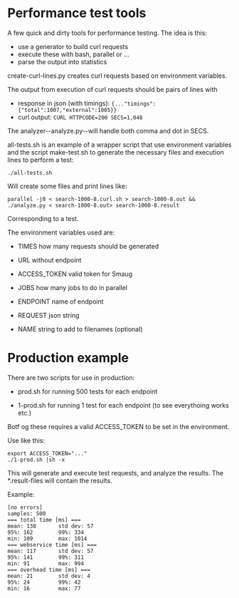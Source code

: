 Performance test tools
======================

A few quick and dirty tools for performance testing. The idea is this:

* use a generator to build curl requests
* execute these with bash, parallel or ...
* parse the output into statistics

create-curl-lines.py creates curl requests based on environment variables.

The output from execution of curl requests should be pairs of lines with

* response in json (with timings): ```{..."timings":{"total":1007,"external":1005}}```
* curl output: ```CURL HTTPCODE=200 SECS=1,048```

The analyzer--analyze.py--will handle both comma and dot in SECS.

all-tests.sh is an example of a wrapper script that use environment
variables and the script make-test.sh to generate the necessary files
and execution lines to perform a test:

```
./all-tests.sh
```

Will create some files and print lines like:
```
parallel -j8 < search-1000-8.curl.sh > search-1000-8.out && ./analyze.py < search-1000-8.out> search-1000-8.result
```
Corresponding to a test.

The environment variables used are:

* TIMES how many requests should be generated
* URL without endpoint
* ACCESS_TOKEN valid token for Smaug
* JOBS how many jobs to do in parallel

* ENDPOINT name of endpoint
* REQUEST json string
* NAME string to add to filenames (optional)


Production example
==================

There are two scripts for use in production:

* prod.sh for running 500 tests for each endpoint

* 1-prod.sh for running 1 test for each endpoint (to see everythoing works etc.)

Botf og these requires a valid ACCESS_TOKEN to be set in the environment.

Use like this:

```
export ACCESS_TOKEN="..."
./1-prod.sh |sh -x
```
This will generate and execute test requests, and analyze the results. The *.result-files will contain the results. 

Example:
```
[no errors]
samples: 500
=== total time [ms] ===
mean: 138       std dev: 57
95%: 162        99%: 334
min: 109        max: 1014
=== webservice time [ms] ===
mean: 117       std dev: 57
95%: 141        99%: 311
min: 91         max: 994
=== overhead time [ms] ===
mean: 21        std dev: 4
95%: 24         99%: 42
min: 16         max: 77
```

